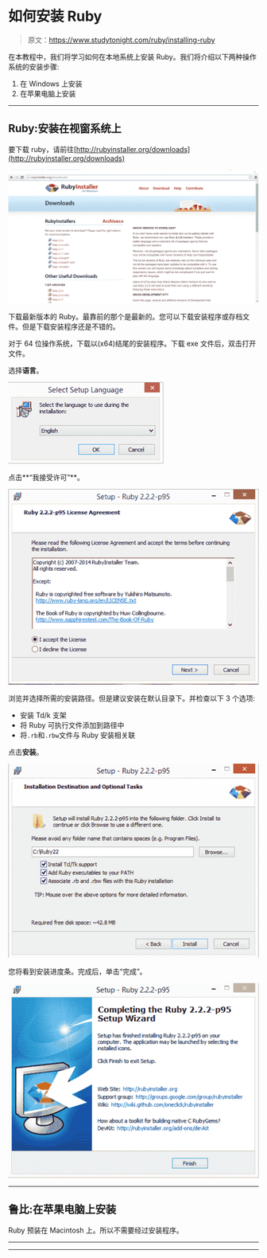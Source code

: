 # 如何安装 Ruby

> 原文：<https://www.studytonight.com/ruby/installing-ruby>

在本教程中，我们将学习如何在本地系统上安装 Ruby。我们将介绍以下两种操作系统的安装步骤:

1.  在 Windows 上安装
2.  在苹果电脑上安装

* * *

## Ruby:安装在视窗系统上

要下载 ruby，请前往[http://rubyinstaller.org/downloads](http://rubyinstaller.org/downloads)

![Installing ruby](img/af991ab3bfb73710539be805a3ae6468.png)

下载最新版本的 Ruby。最靠前的那个是最新的。您可以下载安装程序或存档文件。但是下载安装程序还是不错的。

对于 64 位操作系统，下载以(x64)结尾的安装程序。下载 exe 文件后，双击打开文件。

选择**语言**。

![Installing ruby](img/fc1bc0b6d94c43ba66432c5b65eb5f6b.png)

点击**“我接受许可”**。

![Installing ruby](img/cc1c89dc2a656b5e8aa9c6f3bb82de9b.png)

浏览并选择所需的安装路径。但是建议安装在默认目录下。并检查以下 3 个选项:

*   安装 Td/k 支架
*   将 Ruby 可执行文件添加到路径中
*   将`.rb`和`.rbw`文件与 Ruby 安装相关联

点击**安装**。

![Installing ruby](img/6dbed7730ee7948497b67a2ba394ad32.png)

您将看到安装进度条。完成后，单击“完成”。

![Installing ruby](img/8ea5f369b9afb6b8ea1bb8f74a4c5790.png)

* * *

## 鲁比:在苹果电脑上安装

Ruby 预装在 Macintosh 上。所以不需要经过安装程序。

* * *

* * *